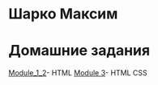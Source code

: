 
# Шарко Максим
# Домашние задания
[Module_1_2](https://maxalter.github.io/module_1/)- HTML
[Module 3](https://maxalter.github.io/module_3/)- HTML CSS
